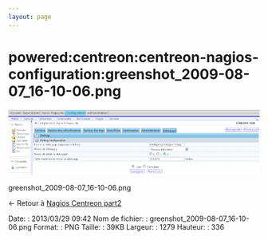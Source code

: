 ```yaml
---
layout: page
---
```


powered:centreon:centreon-nagios-configuration:greenshot\_2009-08-07\_16-10-06.png
==================================================================================

[![greenshot\_2009-08-07\_16-10-06.png](../../../../assets/media/powered/centreon/centreon-nagios-configuration/greenshot_2009-08-07_16-10-06.png@cache=&w=899&h=236 "greenshot_2009-08-07_16-10-06.png")](../../../../assets/media/powered/centreon/centreon-nagios-configuration/greenshot_2009-08-07_16-10-06.png@cache= "Afficher le fichier original")

greenshot\_2009-08-07\_16-10-06.png

← Retour à [Nagios Centreon
part2](../../../../centreon/nagios-centreon-part2.html "centreon:nagios-centreon-part2")

Date:
:   2013/03/29 09:42
Nom de fichier:
:   greenshot\_2009-08-07\_16-10-06.png
Format:
:   PNG
Taille:
:   39KB
Largeur:
:   1279
Hauteur:
:   336

